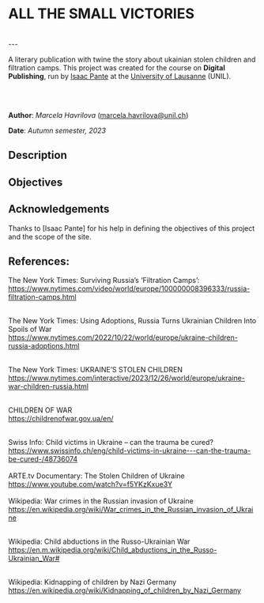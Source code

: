 # ALL THE SMALL VICTORIES
<br>
---

A literary publication with twine the story about ukainian stolen children and filtration camps.  This project was created for the course on **Digital Publishing**, run by [Isaac Pante](https://github.com/ipante) at the [University of Lausanne](https://www.unil.ch/) (UNIL).


<br><br>

**Author**: _Marcela Havrilova_ (<marcela.havrilova@unil.ch>)

**Date**: _Autumn semester, 2023_

## Description



## Objectives


## Acknowledgements

Thanks to [Isaac Pante] for his help in defining the objectives of this project and the scope of the site.


## References:
The New York Times: Surviving Russia’s ‘Filtration Camps’: <br>
https://www.nytimes.com/video/world/europe/100000008396333/russia-filtration-camps.html
<br>
<br>

The New York Times: Using Adoptions, Russia Turns Ukrainian Children Into Spoils of War <br>
https://www.nytimes.com/2022/10/22/world/europe/ukraine-children-russia-adoptions.html
<br><br>

The New York Times: UKRAINE’S STOLEN CHILDREN<br>
https://www.nytimes.com/interactive/2023/12/26/world/europe/ukraine-war-children-russia.html
<br>
<br>

CHILDREN OF WAR<br>
https://childrenofwar.gov.ua/en/
<br>
<br>

Swiss Info: Child victims in Ukraine – can the trauma be cured?<br>
https://www.swissinfo.ch/eng/child-victims-in-ukraine---can-the-trauma-be-cured-/48736074
<br>
<br>
ARTE.tv Documentary: The Stolen Children of Ukraine <br>
https://www.youtube.com/watch?v=f5YKzKxue3Y
<br>
<br>
Wikipedia: War crimes in the Russian invasion of Ukraine<br>
https://en.wikipedia.org/wiki/War_crimes_in_the_Russian_invasion_of_Ukraine
<br><br>

Wikipedia: Child abductions in the Russo-Ukrainian War<br>
https://en.m.wikipedia.org/wiki/Child_abductions_in_the_Russo-Ukrainian_War#
<br><br>

Wikipedia: Kidnapping of children by Nazi Germany <br>
https://en.wikipedia.org/wiki/Kidnapping_of_children_by_Nazi_Germany
<br><br>


